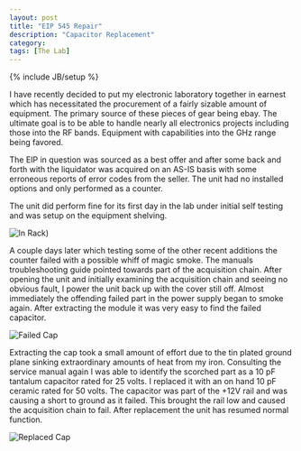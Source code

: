 ```yaml
---
layout: post
title: "EIP 545 Repair"
description: "Capacitor Replacement"
category: 
tags: [The Lab]
---
```

{% include JB/setup %}

I have recently decided to put my electronic laboratory together in earnest which has necessitated the procurement of a fairly sizable amount of equipment. The primary source of these pieces of gear being ebay. The ultimate goal is to be able to handle nearly all electronics projects including those into the RF bands. Equipment with capabilities into the GHz range being favored.

The EIP in question was sourced as a best offer and after some back and forth with the liquidator was acquired on an AS-IS basis with some erroneous reports of error codes from the seller. The unit had no installed options and only performed as a counter.

The unit did perform fine for its first day in the lab under initial self testing and was setup on the equipment shelving. 

![In Rack](https://lh3.googleusercontent.com/-JwqvFW8Fcus/Va6yqHDeeWI/AAAAAAAAdI4/PSn9Ko-nhQA/s2048-Ic42/IMG_0840.JPG))

A couple days later which testing some of the other recent additions the counter failed with a possible whiff of magic smoke. The manuals troubleshooting guide pointed towards part of the acquisition chain. After opening the unit and initially examining the acquisition chain and seeing no obvious fault, I power the unit back up with the cover still off. Almost immediately the offending failed part in the power supply began to smoke again. After extracting the module it was very easy to find the failed capacitor.

![Failed Cap](https://lh3.googleusercontent.com/-qjEU68qWLrI/Va6yqHu3k5I/AAAAAAAAdJA/1ISlIcTNa8U/s2048-Ic42/IMG_0870.JPG)

Extracting the cap took a small amount of effort due to the tin plated ground plane sinking extraordinary amounts of heat from my iron. Consulting the service manual again I was able to identify the scorched part as a 10 pF tantalum capacitor rated for 25 volts. I replaced it with an on hand 10 pF ceramic rated for 50 volts. The capacitor was part of the +12V rail and was causing a short to ground as it failed. This brought the rail low and caused the acquisition chain to fail. After replacement the unit has resumed normal function.

![Replaced Cap](https://lh3.googleusercontent.com/-UOIm5fmQHao/Va6yqLblwKI/AAAAAAAAdI4/ml8eaKo2yG4/s2048-Ic42/IMG_0872.JPG)

